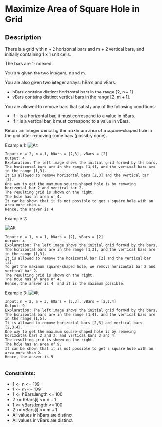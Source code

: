 # Maximize Area of Square Hole in Grid
## Description

There is a grid with n + 2 horizontal bars and m + 2 vertical bars, and initially containing 1 x 1 unit cells.

The bars are 1-indexed.

You are given the two integers, n and m.

You are also given two integer arrays: hBars and vBars.

- hBars contains distinct horizontal bars in the range [2, n + 1].
- vBars contains distinct vertical bars in the range [2, m + 1].

You are allowed to remove bars that satisfy any of the following conditions:

- If it is a horizontal bar, it must correspond to a value in hBars.
- If it is a vertical bar, it must correspond to a value in vBars.

Return an integer denoting the maximum area of a square-shaped hole in the grid after removing some bars (possibly none).


 
Example 1:
![Alt](https://assets.leetcode.com/uploads/2023/11/05/screenshot-from-2023-11-05-22-40-25.png)

```
Input: n = 2, m = 1, hBars = [2,3], vBars = [2]
Output: 4
Explanation: The left image shows the initial grid formed by the bars.
The horizontal bars are in the range [1,4], and the vertical bars are in the range [1,3].
It is allowed to remove horizontal bars [2,3] and the vertical bar [2].
One way to get the maximum square-shaped hole is by removing horizontal bar 2 and vertical bar 2.
The resulting grid is shown on the right.
The hole has an area of 4.
It can be shown that it is not possible to get a square hole with an area more than 4.
Hence, the answer is 4.
```

Example 2:

![Alt](https://assets.leetcode.com/uploads/2023/11/04/screenshot-from-2023-11-04-17-01-02.png)

```
Input: n = 1, m = 1, hBars = [2], vBars = [2]
Output: 4
Explanation: The left image shows the initial grid formed by the bars.
The horizontal bars are in the range [1,3], and the vertical bars are in the range [1,3].
It is allowed to remove the horizontal bar [2] and the vertical bar [2].
To get the maximum square-shaped hole, we remove horizontal bar 2 and vertical bar 2.
The resulting grid is shown on the right.
The hole has an area of 4.
Hence, the answer is 4, and it is the maximum possible.
```

Example 3:
![Alt](https://assets.leetcode.com/uploads/2023/11/05/screenshot-from-2023-11-05-22-33-35.png)

```
Input: n = 2, m = 3, hBars = [2,3], vBars = [2,3,4]
Output: 9
Explanation: The left image shows the initial grid formed by the bars.
The horizontal bars are in the range [1,4], and the vertical bars are in the range [1,5].
It is allowed to remove horizontal bars [2,3] and vertical bars [2,3,4].
One way to get the maximum square-shaped hole is by removing horizontal bars 2 and 3, and vertical bars 3 and 4.
The resulting grid is shown on the right.
The hole has an area of 9.
It can be shown that it is not possible to get a square hole with an area more than 9.
Hence, the answer is 9.
 
```

### Constraints:

- 1 <= n <= 109
- 1 <= m <= 109
- 1 <= hBars.length <= 100
- 2 <= hBars[i] <= n + 1
- 1 <= vBars.length <= 100
- 2 <= vBars[i] <= m + 1
- All values in hBars are distinct.
- All values in vBars are distinct.